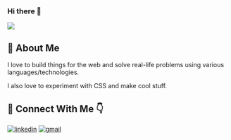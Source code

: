 ### Hi there 👋
<img src="https://awesome-svg.vercel.app/card/card_2?name=Erdenechuluun%20Kh&summary=Software%20Developer&style=nameColor:rgba(29,53,87,1);summaryColor:rgba(69,123,157,1);backgroundColor:rgba(249,249,249,1);" />

## 🚀 About Me
I love to build things for the web and solve real-life problems using various languages/technologies. 

I also love to experiment with CSS and make cool stuff.

## 🔗 Connect With Me 👇
[![linkedin](https://img.shields.io/badge/linkedin-0A66C2?style=for-the-badge&logo=linkedin&logoColor=white)](https://www.linkedin.com/in/erdenechuluun-khuderchuluun-3926b2117/)
[![gmail](https://img.shields.io/badge/gmail-1DA1F2?style=for-the-badge&logo=gmail&logoColor=white)](mailto:tesoro.ec@gmail.com)

